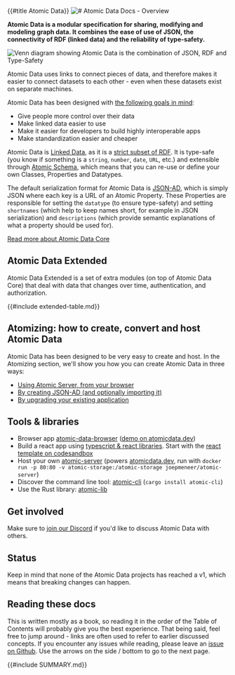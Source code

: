 {{#title Atomic Data}}
![# Atomic Data Docs - Overview](assets/atomic_data_logo_stroke.svg)

**Atomic Data is a modular specification for sharing, modifying and modeling graph data. It combines the ease of use of JSON, the connectivity of RDF (linked data) and the reliability of type-safety.**

![Venn diagram showing Atomic Data is the combination of JSON, RDF and Type-Safety](assets/venn.svg)

Atomic Data uses links to connect pieces of data, and therefore makes it easier to connect datasets to each other - even when these datasets exist on separate machines.

Atomic Data has been designed with [the following goals in mind](motivation.md):

- Give people more control over their data
- Make linked data easier to use
- Make it easier for developers to build highly interoperable apps
- Make standardization easier and cheaper

Atomic Data is [Linked Data](https://ontola.io/what-is-linked-data/), as it is a [strict subset of RDF](interoperability/rdf.md).
It is type-safe (you know if something is a `string`, `number`, `date`, `URL`, etc.) and extensible through [Atomic Schema](schema/intro.md), which means that you can re-use or define your own Classes, Properties and Datatypes.

The default serialization format for Atomic Data is [JSON-AD](core/json-ad.md), which is simply JSON where each key is a URL of an Atomic Property.
These Properties are responsible for setting the `datatype` (to ensure type-safety) and setting `shortnames` (which help to keep names short, for example in JSON serialization) and `descriptions` (which provide semantic explanations of what a property should be used for).

[Read more about Atomic Data Core](core/concepts.md)

## Atomic Data Extended

Atomic Data Extended is a set of extra modules (on top of Atomic Data Core) that deal with data that changes over time, authentication, and authorization.

{{#include extended-table.md}}

## Atomizing: how to create, convert and host Atomic Data

Atomic Data has been designed to be very easy to create and host.
In the Atomizing section, we'll show you how you can create Atomic Data in three ways:

- [Using Atomic Server, from your browser](atomic-server.md)
- [By creating JSON-AD (and optionally importing it)](create-json-ad.md)
- [By upgrading your existing application](interoperability/upgrade.md)

## Tools & libraries

- Browser app [atomic-data-browser](https://github.com/atomicdata-dev/atomic-data-browser) ([demo on atomicdata.dev](https://atomicdata.dev))
- Build a react app using [typescript & react libraries](https://github.com/atomicdata-dev/atomic-data-browser). Start with the [react template on codesandbox](https://codesandbox.io/s/atomic-data-react-template-4y9qu?file=/src/MyResource.tsx)
- Host your own [atomic-server](https://github.com/atomicdata-dev/atomic-server) (powers [atomicdata.dev](https://atomicdata.dev), run with `docker run -p 80:80 -v atomic-storage:/atomic-storage joepmeneer/atomic-server`)
- Discover the command line tool: [atomic-cli](https://github.com/atomicdata-dev/atomic-server) (`cargo install atomic-cli`)
- Use the Rust library: [atomic-lib](https://github.com/atomicdata-dev/atomic-server)

## Get involved

Make sure to [join our Discord](https://discord.gg/a72Rv2P) if you'd like to discuss Atomic Data with others.

## Status

Keep in mind that none of the Atomic Data projects has reached a v1, which means that breaking changes can happen.

## Reading these docs

This is written mostly as a book, so reading it in the order of the Table of Contents will probably give you the best experience.
That being said, feel free to jump around - links are often used to refer to earlier discussed concepts.
If you encounter any issues while reading, please leave an [issue on Github](https://github.com/ontola/atomic-data/issues).
Use the arrows on the side / bottom to go to the next page.

{{#include SUMMARY.md}}
